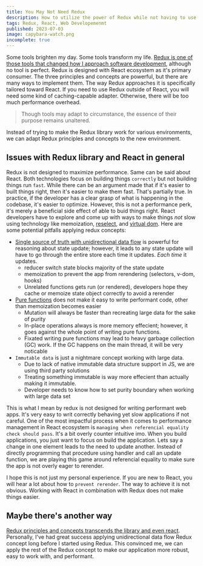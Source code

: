 ```yaml
---
title: You May Not Need Redux
description: How to utilize the power of Redux while not having to use it
tags: Redux, React, Web Developemenmt
published: 2023-07-03
image: capybara-watch.png
incomplete: true
---
```


Some tools brighten my day. Some tools transform my life. [Redux is one of those tools that changed how I approach software development](/post/redux), although no tool is perfect. Redux is designed with React ecosystem as it's primary consumer. The three principles and concepts are powerful, but there are many ways to implement them. The way Redux approaches it is specifically tailored toward React. If you need to use Redux outside of React, you will need some kind of caching-capable adapter. Otherwise, there will be too much performance overhead.

> Though tools may adapt to circumstance, the essence of their purpose remains unaltered.

Instead of trying to make the Redux library work for various environments, we can adapt Redux principles and concepts to the new environment.

## Issues with Redux library and React in general

Redux is not designed to maximize performance. Same can be said about React. Both technologies focus on building things `correctly` but not building things run `fast`. While there can be an argument made that if it's easier to built things right, then it's easier to make them fast. That's partially true. In practice, if the developer has a clear grasp of what is happening in the codebase, it's easier to optimize. However, this is not a performance perk, it's merely a beneficial side effect of able to buid things right. React developers have to explore and come up with ways to make things _not_ slow using technology like memoization, [reselect](https://www.npmjs.com/package/reselect), and [virtual dom](https://www.npmjs.com/package/React-dom). Here are some potential pitfalls applying redux concepts:

- [Single source of truth with unidirectional data flow](</post/redux#single-source-of-truth-with-unidirectional-data-flow-(udf)>) is powerful for reasoning about state update; however, it leads to any state update will have to go through the entire store each time it updates. _Each time_ it updates.
  - reducer switch state blocks majority of the state update
  - memoization to prevent the app from rerendering (selectors, v-dom, hooks)
  - Unrelated functions gets run (or rendered), developers hope they cache or memoize state object correctly to avoid a rerender
- [Pure functions](/post/redux#pure-functions-with-kickass-compositions) does not make it easy to write performant code, other than memoization becomes easier
  - Mutation will always be faster than recreating large data for the sake of purity
  - In-place operations always is more memory effecient; however, it goes against the whole point of writing pure functions.
  - Fixated writing pure functions may lead to heavy garbage collection (GC) work. If the GC happens on the main thread, it will be very noticable
- `Immutable data` is just a nightmare concept working with large data.
  - Due to lack of native immutable data structure support in JS, we are using third party solutions
  - Treating something immutable is way more effecient than actually making it immutable.
  - Developer needs to know how to set purity boundary when working with large data set

This is what I mean by redux is not designed for writing performant web apps. It's very easy to writ correctly behaving yet slow applications if not careful. One of the most impactful process when it comes to performance management in React ecosystem is `managing when referencial equality check should pass`. It's a bit overly counter intuitive imo. When you build applications, you just want to focus on build the application. Lets say a change in one element leads to the need to update another. Instead of directly programming that procedure using handler and call an update function, we are playing this game around referencial equality to make sure the app is not overly eager to rerender.

I hope this is not just my personal experience. If you are new to React, you will hear a lot about how to `prevent rerender`. The way to achieve it is not obvious. Working with React in combination with Redux does not make things easier.

## Maybe there's another way

[Redux principles and concepts transcends the library and even react](<http://localhost:3000/post/redux#single-source-of-truth-with-unidirectional-data-flow-(udf)>). Personally, I've had great success applying unidirectional data flow Redux concept long before I started using Redux. This convinced me, we can apply the rest of the Redux concept to make our application more robust, easy to work with, and performant.
